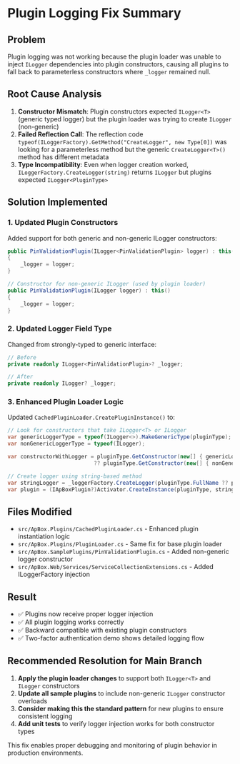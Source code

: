 # Plugin Logging Fix Summary

## Problem
Plugin logging was not working because the plugin loader was unable to inject `ILogger` dependencies into plugin constructors, causing all plugins to fall back to parameterless constructors where `_logger` remained null.

## Root Cause Analysis
1. **Constructor Mismatch**: Plugin constructors expected `ILogger<T>` (generic typed logger) but the plugin loader was trying to create `ILogger` (non-generic)
2. **Failed Reflection Call**: The reflection code `typeof(ILoggerFactory).GetMethod("CreateLogger", new Type[0])` was looking for a parameterless method but the generic `CreateLogger<T>()` method has different metadata
3. **Type Incompatibility**: Even when logger creation worked, `ILoggerFactory.CreateLogger(string)` returns `ILogger` but plugins expected `ILogger<PluginType>`

## Solution Implemented

### 1. Updated Plugin Constructors
Added support for both generic and non-generic ILogger constructors:

```csharp
public PinValidationPlugin(ILogger<PinValidationPlugin> logger) : this()
{
    _logger = logger;
}

// Constructor for non-generic ILogger (used by plugin loader)
public PinValidationPlugin(ILogger logger) : this()
{
    _logger = logger;
}
```

### 2. Updated Logger Field Type
Changed from strongly-typed to generic interface:

```csharp
// Before
private readonly ILogger<PinValidationPlugin>? _logger;

// After  
private readonly ILogger? _logger;
```

### 3. Enhanced Plugin Loader Logic
Updated `CachedPluginLoader.CreatePluginInstance()` to:

```csharp
// Look for constructors that take ILogger<T> or ILogger
var genericLoggerType = typeof(ILogger<>).MakeGenericType(pluginType);
var nonGenericLoggerType = typeof(ILogger);

var constructorWithLogger = pluginType.GetConstructor(new[] { genericLoggerType }) 
                           ?? pluginType.GetConstructor(new[] { nonGenericLoggerType });

// Create logger using string-based method
var stringLogger = _loggerFactory.CreateLogger(pluginType.FullName ?? pluginType.Name);
var plugin = (IApBoxPlugin?)Activator.CreateInstance(pluginType, stringLogger);
```

## Files Modified
- `src/ApBox.Plugins/CachedPluginLoader.cs` - Enhanced plugin instantiation logic
- `src/ApBox.Plugins/PluginLoader.cs` - Same fix for base plugin loader  
- `src/ApBox.SamplePlugins/PinValidationPlugin.cs` - Added non-generic logger constructor
- `src/ApBox.Web/Services/ServiceCollectionExtensions.cs` - Added ILoggerFactory injection

## Result
- ✅ Plugins now receive proper logger injection
- ✅ All plugin logging works correctly
- ✅ Backward compatible with existing plugin constructors
- ✅ Two-factor authentication demo shows detailed logging flow

## Recommended Resolution for Main Branch
1. **Apply the plugin loader changes** to support both `ILogger<T>` and `ILogger` constructors
2. **Update all sample plugins** to include non-generic `ILogger` constructor overloads
3. **Consider making this the standard pattern** for new plugins to ensure consistent logging
4. **Add unit tests** to verify logger injection works for both constructor types

This fix enables proper debugging and monitoring of plugin behavior in production environments.